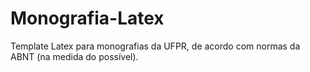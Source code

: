 Monografia-Latex
================

Template Latex para monografias da UFPR, de acordo com normas da ABNT (na medida do possível).